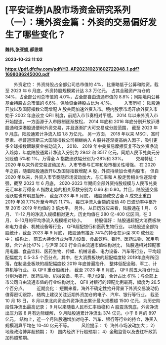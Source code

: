 # [平安证券]A股市场资金研究系列（一）：境外资金篇：外资的交易偏好发生了哪些变化？
**魏伟,张亚婕,郝思婧**

**2023-10-23 11:02**

**https://pdf.dfcfw.com/pdf/H3_AP202310231602722048_1.pdf?1698086245000.pdf**

　　外资定位： 外资持股占全部公司总市值的 4%， 比重略低于公募和险资。截至 2023 年 6 月底，外资持股规模累计达 3.3 万亿元， 占其金融资产持仓的 34%，占全部公司总市值的 4.0%，占全部自由流通市值的 8.8%；同期境内公募基金持股占总市值的 6.6%，保险资金持股占比为 4.1%。 　　入市历程： 陆股通开放以及国际指数公司增配 A 股共同加速外资入市。境内股票市场开放外资入市始于 2002 年底设立 QFII 制度，前期入市节奏相对平缓。 2014 年以来外资入市开始提速，一方面源于入市限制逐渐放松， 2014 年底和 2016 年底分别开放沪港股通和深港股通便利外资交易，并且逐渐扩大可交易成分股范围， 截至 2023 年 9 月底，陆股通累计净流入超 1.8 万亿元。 另一方面， 2018 年以来 MSCI、富时罗素、标普道琼斯三大国际指数公司相继纳入 A 股并逐渐提高纳入因子，吸引更多全球指数跟踪资金被动流入， 2018、 2019 年中美贸易摩擦反复不改外资净流入趋势，年度陆股通累计净流入分别为 2942 和 3517 亿元，同期人民币兑美元分别贬值 5%和 1%，万得全 A 指数涨跌幅分别为-28%和 33%。 　　交易特征： 2020 年以来外资交易波动加大，入市节奏与汇率和股市相关性增强。 在 2020 年之前，随着陆股通放开以及国际指数增配 A 股，外资持续加仓境内股市。 但自 2020 年以来，外资入市节奏随市场波动加大，与汇率和 A 股走势相关性逐渐增强，截至 2023 年 6 月底， 2020-2023 年期间全部外资持股规模与人民币兑美元汇率和万得全 A 指数走势的相关系数分别为 0.66 和 0.90。并且，陆股通交易活跃度也有明显抬升， 截至2023 年 9 月底， 陆股通成交占全 A 成交比重由 2019 年的 7.7%升至今年的 11.7%， 每日净流入金额的滚动 40 日波动率中枢升至 2015-2019 年均值的 3 倍水平。 另外， 从日历效应来看，陆股通在 1 月、 6 月、 11-12 月的净流入规模相对更大，历史均值在 280 亿-400 亿区间，在 3 月、 8-10月的平均净流入规模相对较小。 　　持股偏好： 陆股通超配大消费板块和电力设备、机械设备等行业， QFII超配银行和医药生物行业。 以陆股通全部持股统计，截至 2023 年 9 月底， 陆股通有接近 74%的持仓在沪深 300 成分股中； 结构上， 前五大持仓行业为电力设备、食品饮料、银行、医药生物、家用电器，合计占比47%；与沪深 300 行业自由流通市值结构对比， 陆股通相对超配家用电器、食品饮料、医药生物、传媒、机械设备、电力设备、汽车等行业，平均超配幅度为 0.5-3.5 个百分点，其中，在大消费板块的超配幅度较 2019年底有所回落，在制造业板块的超配幅度较 2019 年底普遍抬升， 整体低配金融、军工、计算机等行业。 以 QFII 重仓股统计， 截至 2023 年 6 月底， QFII 前五大持仓行业分别为银行、医药生物、机械设备、电子、电力设备，合计占比 61%；与全部上市公司自由流通市值的行业结构对比， QFII 对银行的超配比例最高，幅度为 26.5 个百分点。 　　近期变化： 短期来看，海外不确定性抬升背景下外资交易波动仍值得密切跟踪， 结构上建议关注近期外资加仓的电子、汽车、银行等行业。 截至10 月 18 日， 8 月以来北向资金外资净流出累计最大规模超 1500 亿元，为历史阶段性净流出最高记录； 9 月以来随着人民币汇率趋稳和 A 股震荡筑底，外资净流出压力较 8 月有边际缓解， 9 月陆股通累计净流出 374 亿元，小于 8 月的 897 亿元。 结构上，近一个月陆股通增加对电子、汽车、银行等行业的持仓，净买入规模测算平均在 10-40 亿元不等。 　　风险提示： 1）海外市场波动加大； 2）地缘政治博弈超预期； 3） 国内经济下行超预期； 4）金融监管以及去杠杆政策加码超预期。